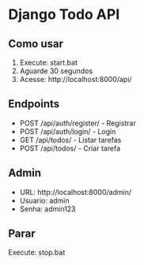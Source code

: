 ﻿# Django Todo API

## Como usar

1. Execute: start.bat
2. Aguarde 30 segundos
3. Acesse: http://localhost:8000/api/

## Endpoints

- POST /api/auth/register/ - Registrar
- POST /api/auth/login/ - Login  
- GET /api/todos/ - Listar tarefas
- POST /api/todos/ - Criar tarefa

## Admin

- URL: http://localhost:8000/admin/
- Usuario: admin
- Senha: admin123

## Parar

Execute: stop.bat
